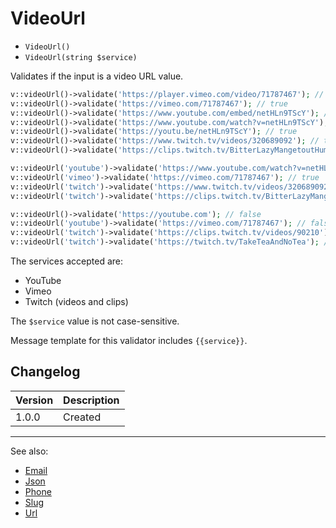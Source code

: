 # VideoUrl

- `VideoUrl()`
- `VideoUrl(string $service)`

Validates if the input is a video URL value.

```php
v::videoUrl()->validate('https://player.vimeo.com/video/71787467'); // true
v::videoUrl()->validate('https://vimeo.com/71787467'); // true
v::videoUrl()->validate('https://www.youtube.com/embed/netHLn9TScY'); // true
v::videoUrl()->validate('https://www.youtube.com/watch?v=netHLn9TScY'); // true
v::videoUrl()->validate('https://youtu.be/netHLn9TScY'); // true
v::videoUrl()->validate('https://www.twitch.tv/videos/320689092'); // true
v::videoUrl()->validate('https://clips.twitch.tv/BitterLazyMangetoutHumbleLife'); // true

v::videoUrl('youtube')->validate('https://www.youtube.com/watch?v=netHLn9TScY'); // true
v::videoUrl('vimeo')->validate('https://vimeo.com/71787467'); // true
v::videoUrl('twitch')->validate('https://www.twitch.tv/videos/320689092'); // true
v::videoUrl('twitch')->validate('https://clips.twitch.tv/BitterLazyMangetoutHumbleLife'); // true

v::videoUrl()->validate('https://youtube.com'); // false
v::videoUrl('youtube')->validate('https://vimeo.com/71787467'); // false
v::videoUrl('twitch')->validate('https://clips.twitch.tv/videos/90210'); // false
v::videoUrl('twitch')->validate('https://twitch.tv/TakeTeaAndNoTea'); // false
```

The services accepted are:

- YouTube
- Vimeo
- Twitch (videos and clips)

The `$service` value is not case-sensitive.

Message template for this validator includes `{{service}}`.

## Changelog

Version | Description
--------|-------------
  1.0.0 | Created

***
See also:

- [Email](Email.md)
- [Json](Json.md)
- [Phone](Phone.md)
- [Slug](Slug.md)
- [Url](Url.md)
